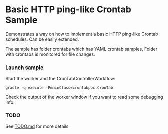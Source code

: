 # Basic HTTP ping-like Crontab Sample

Demonstrates a way on how to implement a basic HTTP ping-like Crontab schedules. Can be easily extended.

The sample has folder crontabs which has YAML crontab samples. Folder with crontabs is monitored for file changes.

### Launch sample

Start the worker and the CronTabControllerWorkflow:

    gradle -q execute -PmainClass=crontabpoc.CronTab

Check the output of the worker window if you want to read some debugging info.

### TODO

See [TODO.md](TODO.md) for more details.
